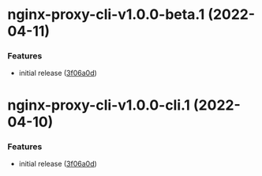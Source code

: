 # nginx-proxy-cli-v1.0.0-beta.1 (2022-04-11)


### Features

* initial release ([3f06a0d](https://github.com/larsrickert/nginx-proxy/commit/3f06a0d51b0bc43a50bb61acaebb872c890e1e2f))

# nginx-proxy-cli-v1.0.0-cli.1 (2022-04-10)


### Features

* initial release ([3f06a0d](https://github.com/larsrickert/nginx-proxy/commit/3f06a0d51b0bc43a50bb61acaebb872c890e1e2f))
